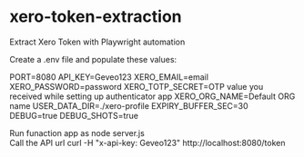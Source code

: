 # xero-token-extraction
Extract Xero Token with Playwright automation

Create a .env file and populate these values:

PORT=8080
API_KEY=Geveo123
XERO_EMAIL=email
XERO_PASSWORD=password
XERO_TOTP_SECRET=OTP value you received while setting up authenticator app
XERO_ORG_NAME=Default ORG name
USER_DATA_DIR=./xero-profile
EXPIRY_BUFFER_SEC=30
DEBUG=true
DEBUG_SHOTS=true 

Run funaction app as node server.js  
Call the API url curl -H "x-api-key: Geveo123" http://localhost:8080/token
